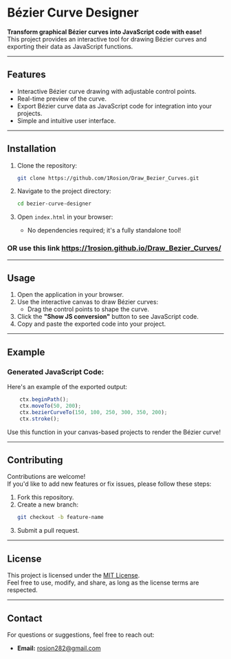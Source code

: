 # Bézier Curve Designer

**Transform graphical Bézier curves into JavaScript code with ease!**  
This project provides an interactive tool for drawing Bézier curves and exporting their data as JavaScript functions.

---

## Features

- Interactive Bézier curve drawing with adjustable control points.
- Real-time preview of the curve.
- Export Bézier curve data as JavaScript code for integration into your projects.
- Simple and intuitive user interface.

---

## Installation

1. Clone the repository:
   ```bash
   git clone https://github.com/1Rosion/Draw_Bezier_Curves.git
   ```

2. Navigate to the project directory:
   ```bash
   cd bezier-curve-designer
   ```

3. Open `index.html` in your browser:
   - No dependencies required; it's a fully standalone tool!
### OR use this link **https://1rosion.github.io/Draw_Bezier_Curves/** 
---

## Usage

1. Open the application in your browser.
2. Use the interactive canvas to draw Bézier curves:
   - Drag the control points to shape the curve.
3. Click the **"Show JS conversion"** button to see JavaScript code.
4. Copy and paste the exported code into your project.

---

## Example

### **Generated JavaScript Code:**

Here's an example of the exported output:

```javascript
    ctx.beginPath();
    ctx.moveTo(50, 200);
    ctx.bezierCurveTo(150, 100, 250, 300, 350, 200);
    ctx.stroke();
```

Use this function in your canvas-based projects to render the Bézier curve!

---

## Contributing

Contributions are welcome!  
If you'd like to add new features or fix issues, please follow these steps:

1. Fork this repository.
2. Create a new branch:
   ```bash
   git checkout -b feature-name
   ```
3. Submit a pull request.

---

## License

This project is licensed under the [MIT License](LICENSE).  
Feel free to use, modify, and share, as long as the license terms are respected.

---

## Contact

For questions or suggestions, feel free to reach out:

- **Email:** rosion282@gmail.com
